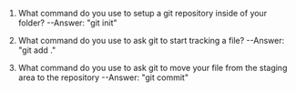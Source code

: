 1. What command do you use to setup a git repository inside of your folder?
--Answer: "git init"

2. What command do you use to ask git to start tracking a file?
--Answer:  "git add ."

3. What command do you use to ask git to move your file from the staging area to the repository
--Answer: "git commit"